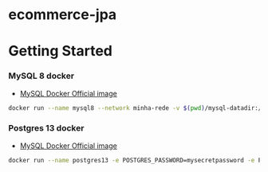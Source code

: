 # ecommerce-jpa
# Getting Started  

### MySQL 8 docker  
* [MySQL Docker Official image](https://hub.docker.com/_/mysql)  
```sh
docker run --name mysql8 --network minha-rede -v $(pwd)/mysql-datadir:/var/lib/mysql -e MYSQL_ROOT_PASSWORD=my-secret-pw -p 3306:3306 -d mysql:8
```
### Postgres 13 docker  
* [MySQL Docker Official image](https://hub.docker.com/_/postgres)  
```sh
docker run --name postgres13 -e POSTGRES_PASSWORD=mysecretpassword -e PGDATA=/var/lib/postgresql/data/pgdata -v $(pwd)/postgres-datadir:/var/lib/postgresql/data -d postgres:13
```